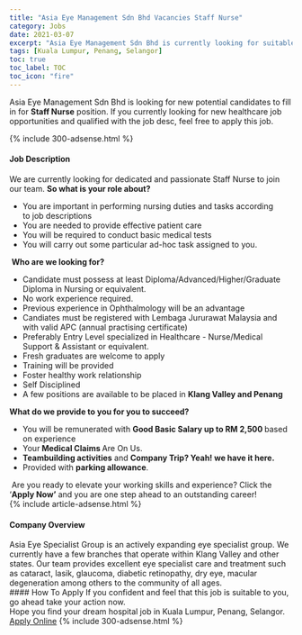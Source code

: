 ```yaml
---
title: "Asia Eye Management Sdn Bhd Vacancies Staff Nurse" 
category: Jobs 
date: 2021-03-07 
excerpt: "Asia Eye Management Sdn Bhd is currently looking for suitable person to fill in the Staff Nurse which positioned at Kuala Lumpur, Penang, Selangor" 
tags: [Kuala Lumpur, Penang, Selangor] 
toc: true 
toc_label: TOC 
toc_icon: "fire" 
--- 
```


<p>Asia Eye Management Sdn Bhd is looking for new potential candidates to fill in for <b>Staff Nurse</b> position. If you currently looking for new healthcare job opportunities and qualified with the job desc, feel free to apply this job.
</p>{% include 300-adsense.html %} 
<div><div><h4>Job Description</h4></div><div><div><span><div><div>We are currently looking for dedicated and passionate&#160;Staff Nurse to join our team.&#160;<strong>So what is your role about?</strong><ul><li>You are important in performing nursing duties and tasks according to&#160;job&#160;descriptions</li><li>You are needed to provide effective patient care</li><li>You will be required to conduct basic medical tests</li><li>You will carry out some particular ad-hoc task assigned to you.</li></ul>&#160;<strong>Who are we looking for?</strong><ul><li>Candidate must possess at least Diploma/Advanced/Higher/Graduate Diploma in Nursing or equivalent.</li><li>No work experience required.</li><li>Previous experience in Ophthalmology will be an advantage</li><li>Candiates must be registered with Lembaga Jururawat Malaysia and with valid APC (annual practising certificate)</li><li>Preferably Entry Level specialized in Healthcare - Nurse/Medical Support &amp; Assistant or equivalent.</li><li>Fresh graduates are welcome to apply</li><li>Training will be provided</li><li>Foster healthy work relationship</li><li>Self Disciplined</li><li>A few positions are available to be placed in <strong>Klang Valley and Penang</strong></li></ul><strong>What do we provide to you for you to succeed?</strong><ul><li>You will be remunerated with&#160;<strong>Good Basic Salary up to RM 2,500&#160;</strong>based on experience</li><li>Your<strong>&#160;Medical Claims&#160;</strong>Are On Us.</li><li><strong>Teambuilding activities</strong>&#160;and&#160;<strong>Company Trip? Yeah! we have it here.</strong></li><li>Provided with&#160;<strong>parking allowance</strong>.</li></ul>&#160;Are you ready to elevate your working skills and experience? Click the &#8216;<strong>Apply Now&#8217;</strong>&#160;and you are one step ahead to an outstanding career!</div></div></span></div></div></div> 
{% include article-adsense.html %} 
<div><div><h4>Company Overview</h4></div><div><div><span><div><div>Asia Eye Specialist Group is an actively expanding eye specialist group. We currently have a few branches that operate within Klang Valley and other states. Our team provides excellent eye specialist care and treatment such as cataract, lasik, glaucoma, diabetic retinopathy, dry eye, macular degeneration among others to the community of all ages.</div></div></span></div></div></div> 
#### How To Apply 
If you confident and feel that this job is suitable to you, go ahead take your action now. <br/> 
Hope you find your dream hospital job in Kuala Lumpur, Penang, Selangor. <br/> 
<a href="https://www.jobstreet.com.my/en/job/staff-nurse-4486555?jobId=jobstreet-my-job-4486555" class="btn btn--warning" target="_blank" rel="nofollow noopenner">Apply Online</a> 
{% include 300-adsense.html %} 